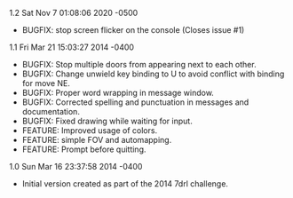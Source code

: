 1.2 Sat Nov 7 01:08:06 2020 -0500

* BUGFIX: stop screen flicker on the console (Closes issue #1)

1.1 Fri Mar 21 15:03:27 2014 -0400

* BUGFIX: Stop multiple doors from appearing next to each other.
* BUGFIX: Change unwield key binding to U to avoid conflict with binding for move NE.
* BUGFIX: Proper word wrapping in message window.
* BUGFIX: Corrected spelling and punctuation in messages and documentation.
* BUGFIX: Fixed drawing while waiting for input.
* FEATURE: Improved usage of colors.
* FEATURE: simple FOV and automapping.
* FEATURE: Prompt before quitting.

1.0 Sun Mar 16 23:37:58 2014 -0400  

* Initial version created as part of the 2014 7drl challenge.
